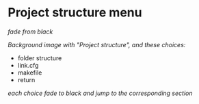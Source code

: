# Project structure menu

_fade from black_

_Background image with "Project structure", and these choices:_

- folder structure
- link.cfg
- makefile
- return

_each choice fade to black and jump to the corresponding section_
